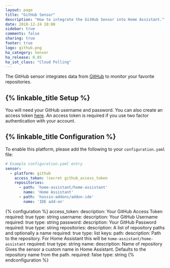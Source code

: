 ```yaml
---
layout: page
title: "GitHub Sensor"
description: "How to integrate the GitHub Sensor into Home Assistant."
date: 2018-12-24 18:00
sidebar: true
comments: false
sharing: true
footer: true
logo: github.png
ha_category: Sensor
ha_release: 0.85
ha_iot_class: "Cloud Polling"
---
```


The GitHub sensor integrates data from [GitHub](https://github.com/) to monitor your favorite repositories.

## {% linkable_title Setup %}

You will need your GitHub username and password. You can also create an access token [here](https://github.com/settings/tokens). An access token is required if you use two factor authentication with your account.

## {% linkable_title Configuration %}

To enable this platform, please add the following to your `configuration.yaml` file:

```yaml
# Example configuration.yaml entry
sensor:
  - platform: github
    access_token: !secret github_access_token
    repositories:
      - path: 'home-assistant/home-assistant'
        name: 'Home Assistant'
      - path: 'hassio-addons/addon-ide'
        name: 'IDE add-on'
```

{% configuration %}
access_token:
  description: Your GitHub Access Token
  required: true
  type: string
username:
  description: Your GitHub Username
  required: true
  type: string
password:
  description: Your GitHub Password
  required: true
  type: string
repositories:
  description: A list of repository paths and optionally a name
  required: true
  type: list
  keys:
    path:
      description: Path to the repository. For Home Assistant this will be `home-assistant/home-assistant`
      required: true
      type: string
    name:
      description: Name of repository Gives the sensor a custom name in Home Assistant. Defaults to the repository name from the path.
      required: false
      type: string
{% endconfiguration %}
